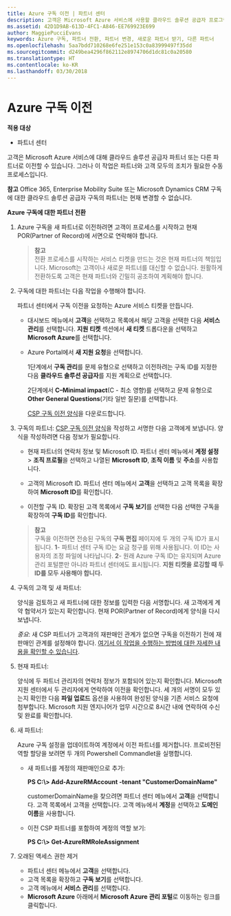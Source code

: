 ```yaml
---
title: Azure 구독 이전 | 파트너 센터
description: 고객은 Microsoft Azure 서비스에 사용할 클라우드 솔루션 공급자 프로그램의 파트너를 변경할 수 있습니다. 그러나 이 작업은 파트너와 고객 모두의 조치가 필요한 수동 프로세스입니다.
ms.assetid: 42D1D9AB-613D-4FC1-A846-EE769923E699
author: MaggiePucciEvans
keywords: Azure 구독, 파트너 전환, 파트너 변경, 새로운 파트너 받기, 다른 파트너
ms.openlocfilehash: 5aa7bdd710268e6fe251e153c0a83999497f35dd
ms.sourcegitcommit: d249bea4296f862112e8974706d1dc81c0a20580
ms.translationtype: HT
ms.contentlocale: ko-KR
ms.lasthandoff: 03/30/2018
---
```

# <a name="transfer-azure-subscriptions"></a>Azure 구독 이전 

**적용 대상**

-  파트너 센터

고객은 Microsoft Azure 서비스에 대해 클라우드 솔루션 공급자 파트너 또는 다른 파트너로 이전할 수 있습니다. 그러나 이 작업은 파트너와 고객 모두의 조치가 필요한 수동 프로세스입니다.

**참고** Office 365, Enterprise Mobility Suite 또는 Microsoft Dynamics CRM 구독에 대한 클라우드 솔루션 공급자 구독의 파트너는 현재 변경할 수 없습니다.



**Azure 구독에 대한 파트너 전환**

1.  Azure 구독을 새 파트너로 이전하려면 고객이 프로세스를 시작하고 현재 POR(Partner of Record)에 서면으로 연락해야 합니다. 

    >**참고**<br> 전환 프로세스를 시작하는 서비스 티켓을 만드는 것은 현재 파트너의 책임입니다. Microsoft는 고객이나 새로운 파트너를 대신할 수 없습니다. 원활하게 전환하도록 고객은 현재 파트너와 긴밀히 공조하여 계획해야 합니다.

2.  구독에 대한 파트너는 다음 작업을 수행해야 합니다.

    파트너 센터에서 구독 이전을 요청하는 Azure 서비스 티켓을 만듭니다.

    -   대시보드 메뉴에서 **고객**을 선택하고 목록에서 해당 고객을 선택한 다음 **서비스 관리**를 선택합니다. **지원 티켓** 섹션에서 **새 티켓** 드롭다운을 선택하고 **Microsoft Azure**를 선택합니다.

    -   Azure Portal에서 **새 지원 요청**을 선택합니다.

        1단계에서 **구독 관리**를 문제 유형으로 선택하고 이전하려는 구독 ID를 지정한 다음 **클라우드 솔루션 공급자**를 지원 계획으로 선택합니다.

        2단계에서 **C–Minimal impact**(C - 최소 영향)를 선택하고 문제 유형으로 **Other General Questions**(기타 일반 질문)를 선택합니다.

        [CSP 구독 이전 양식](https://assets.windowsphone.com/5222c408-e546-4e01-b72a-2ec7d4c43d57/CSP_Subscription_Transfer_Form_Azure_InvariantCulture_Default.zip)을 다운로드합니다.

3.  구독의 파트너: [CSP 구독 이전 양식](https://assets.windowsphone.com/5222c408-e546-4e01-b72a-2ec7d4c43d57/CSP_Subscription_Transfer_Form_Azure_InvariantCulture_Default.zip)을 작성하고 서명한 다음 고객에게 보냅니다. 양식을 작성하려면 다음 정보가 필요합니다.

    -   현재 파트너의 연락처 정보 및 Microsoft ID. 파트너 센터 메뉴에서 **계정 설정** &gt; **조직 프로필**을 선택하고 나열된 **Microsoft ID**, **조직 이름** 및 **주소**를 사용합니다.

    -   고객의 Microsoft ID. 파트너 센터 메뉴에서 **고객**을 선택하고 고객 목록을 확장하여 **Microsoft ID**를 확인합니다.

    -   이전할 구독 ID. 확장된 고객 목록에서 **구독 보기**를 선택한 다음 선택한 구독을 확장하여 **구독 ID**를 확인합니다.

    >**참고**<br> 구독을 이전하면 전송된 구독의 **구독 편집** 페이지에 두 개의 구독 ID가 표시됩니다. **1**- 파트너 센터 구독 ID는 요금 청구를 위해 사용됩니다. 이 ID는 사용자의 조정 파일에 나타납니다. 
    **2**- 원래 Azure 구독 ID는 유지되며 Azure 관리 포털뿐만 아니라 파트너 센터에도 표시됩니다. **지원 티켓을 로깅할 때 두 ID를 모두 사용해야 합니다.**

4.  구독의 고객 및 새 파트너:

    양식을 검토하고 새 파트너에 대한 정보를 입력한 다음 서명합니다. 새 고객에게 계약 협약서가 있는지 확인합니다. 현재 POR(Partner of Record)에게 양식을 다시 보냅니다.

    *중요*: 새 CSP 파트너가 고객과의 재판매인 관계가 없으면 구독을 이전하기 전에 재판매인 관계를 설정해야 합니다. [여기서 이 작업을 수행하는 방법에 대한 자세한 내용을 확인할 수 있습니다](request-a-relationship-with-a-customer.md).

5.  현재 파트너:

    양식에 두 파트너 관리자의 연락처 정보가 포함되어 있는지 확인합니다. Microsoft 지원 센터에서 두 관리자에게 연락하여 이전을 확인합니다. 세 개의 서명이 모두 있는지 확인한 다음 **파일 업로드** 옵션을 사용하여 완성된 양식을 기존 서비스 요청에 첨부합니다. Microsoft 지원 엔지니어가 업무 시간으로 8시간 내에 연락하여 수신 및 완료를 확인합니다.

6.  새 파트너:

    Azure 구독 설정을 업데이트하여 계정에서 이전 파트너를 제거합니다. 프로비전된 역할 할당을 보려면 두 개의 Powershell Commandlet을 실행합니다.

    -   새 파트너를 계정의 재판매인으로 추가:

        **PS C:\\&gt; Add-AzureRMAccount -tenant "CustomerDomainName"**

        customerDomainName을 찾으려면 파트너 센터 메뉴에서 **고객**을 선택합니다. 고객 목록에서 고객을 선택합니다. 고객 메뉴에서 **계정**을 선택하고 **도메인 이름**을 사용합니다.

    -   이전 CSP 파트너를 포함하여 계정의 역할 보기:

        **PS C:\\&gt; Get-AzureRMRoleAssignment**

7. 오래된 액세스 권한 제거

    -  파트너 센터 메뉴에서 **고객**을 선택합니다. 
    -  고객 목록을 확장하고 **구독 보기**를 선택합니다. 
    -  고객 메뉴에서 **서비스 관리**를 선택합니다. 
    -  **Microsoft Azure** 아래에서 **Microsoft Azure 관리 포털**로 이동하는 링크를 클릭합니다.

 

 



